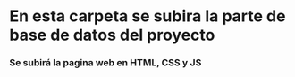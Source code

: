 # En esta carpeta se subira la parte de base de datos del proyecto

### Se subirá la pagina web en HTML, CSS y JS